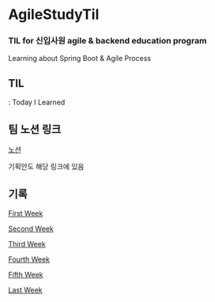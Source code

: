 # AgileStudyTil
### TIL for 신입사원 agile & backend education program
Learning about Spring Boot & Agile Process
</br>

## TIL 
: Today I Learned
</br>

## 팀 노션 링크
[노션](https://www.notion.so/prgrms/1-021639e7880a4c20b52437a98bd0c66a)

기획안도 해당 링크에 있음
</br>


## 기록

[First Week](/first)

[Second Week](/second)

[Third Week](/third)

[Fourth Week](/fourth)

[Fifth Week](/fifth)

[Last Week](/sixth)
</br>

